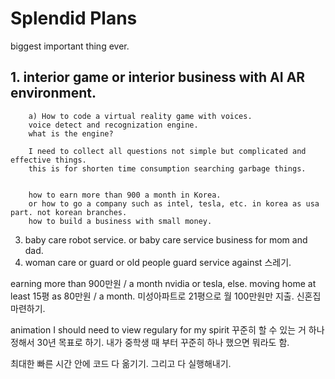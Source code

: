 # Splendid Plans



biggest important thing ever. 
## 1. interior game or interior business with AI AR environment.
        a) How to code a virtual reality game with voices. 
        voice detect and recognization engine. 
        what is the engine?

        I need to collect all questions not simple but complicated and effective things. 
        this is for shorten time consumption searching garbage things.
        

        how to earn more than 900 a month in Korea. 
        or how to go a company such as intel, tesla, etc. in korea as usa part. not korean branches.
        how to build a business with small money.
        


















        
   
3. baby care robot service. or baby care service business for mom and dad.
4. woman care or guard or old people guard service against 스레기.

earning more than 900만원 / a month nvidia or tesla, else. 
moving home at least 15평 as 80만원 / a month. 
미성아파트로 21평으로 월 100만원만 지출. 신혼집 마련하기. 

animation I should need to view regulary for my spirit
꾸준히 할 수 있는 거 하나 정해서 30년 목표로 하기. 
내가 중학생 때 부터 꾸준히 하나 했으면 뭐라도 함. 

최대한 빠른 시간 안에 코드 다 옮기기. 
그리고 다 실행해내기. 




